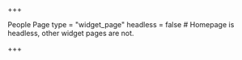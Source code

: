 +++

People Page
type = "widget_page" 
headless = false # Homepage is headless, other widget pages are not.

+++
